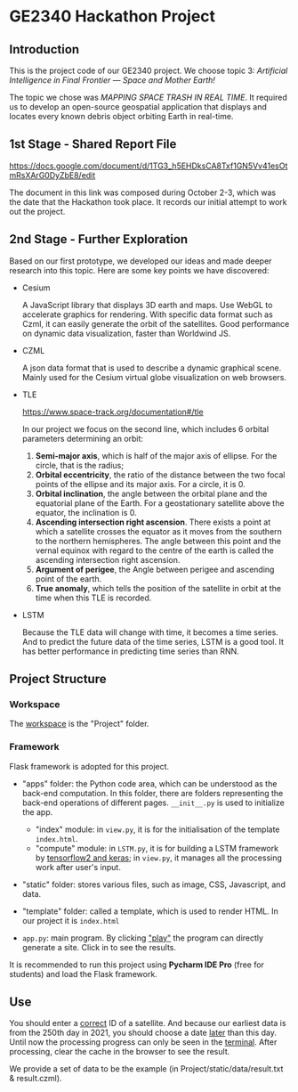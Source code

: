 # GE2340 Hackathon Project

## Introduction

This is the project code of our GE2340 project. We choose topic 3: *Artificial Intelligence in Final Frontier — Space and Mother Earth!*

The topic we chose was *MAPPING SPACE TRASH IN REAL TIME*. It required us to develop an open-source geospatial application that displays and locates every known debris object orbiting Earth in real-time.

## 1st Stage - Shared Report File

https://docs.google.com/document/d/1TG3_h5EHDksCA8Txf1GN5Vv41esOtmRsXArG0DyZbE8/edit

The document in this link was composed during October 2-3, which was the date that the Hackathon took place. It records our initial attempt to work out the project.

## 2nd Stage - Further Exploration

Based on our first prototype, we developed our ideas and made deeper research into this topic. Here are some key points we have discovered:

- Cesium

  A JavaScript library that displays 3D earth and maps. Use WebGL to accelerate graphics for rendering. With specific data format such as Czml, it can easily generate the orbit of the satellites. Good performance on dynamic data visualization, faster than Worldwind JS.

- CZML

  A json data format that is used to describe a dynamic graphical scene. Mainly used for the Cesium virtual globe visualization on web browsers.

- TLE

  https://www.space-track.org/documentation#/tle

  In our project we focus on the second line, which includes 6 orbital parameters determining an orbit:

  1. **Semi-major axis**, which is half of the major axis of ellipse. For the circle, that is the radius;
  2. **Orbital eccentricity**, the ratio of the distance between the two focal points of the ellipse and its major axis. For a circle, it is 0.
  3. **Orbital inclination**, the angle between the orbital plane and the equatorial plane of the Earth. For a geostationary satellite above the equator, the inclination is 0.
  4. **Ascending intersection right ascension**. There exists a point at which a satellite crosses the equator as it moves from the southern to the northern hemispheres. The angle between this point and the vernal equinox with regard to the centre of the earth is called the ascending intersection right ascension.
  5. **Argument of perigee**, the Angle between perigee and ascending point of the earth.
  6. **True anomaly**, which tells the position of the satellite in orbit at the time when this TLE is recorded.

- LSTM

  Because the TLE data will change with time, it becomes a time series. And to predict the future data of the time series, LSTM is a good tool. It has better performance in predicting time series than RNN.

## Project Structure

### Workspace

The <u>workspace</u> is the "Project" folder.

### Framework

Flask framework is adopted for this project.

- "apps" folder: the Python code area, which can be understood as the back-end computation. In this folder, there are folders representing the back-end operations of different pages.  `__init__.py` is used to initialize the app.
  - "index" module: in `view.py`, it is for the initialisation of the template `index.html`.
  - "compute" module: in `LSTM.py`, it is for building a LSTM framework by <u>tensorflow2 and keras</u>; in `view.py`, it manages all the processing work after user's input.
- "static" folder: stores various files, such as image, CSS, Javascript, and data.

- "template" folder: called a template, which is used to render HTML. In our project it is `index.html`

- `app.py`: main program. By clicking <u>"play"</u> the program can directly generate a site. Click in to see the results.

It is recommended to run this project using **Pycharm IDE Pro** (free for students) and load the Flask framework.

## Use

You should enter a <u>correct</u> ID of a satellite. And because our earliest data is from the 250th day in 2021, you should choose a date <u>later</u> than this day. Until now the processing progress can only be seen in the <u>terminal</u>. After processing, clear the cache in the browser to see the result.

We provide a set of data to be the example (in Project/static/data/result.txt & result.czml).
